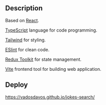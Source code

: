## Description

Based on [React](https://react.dev/).

[TypeScript](https://www.typescriptlang.org/) language for code programming.

[Tailwind](https://tailwindcss.com/) for styling.

[ESlint](https://eslint.org/) for clean code.

[Redux Toolkit](https://redux-toolkit.js.org/) for state management.

[Vite](https://vitejs.dev/) frontend tool for building web application.

## Deploy

https://vadosdavos.github.io/jokes-search/

